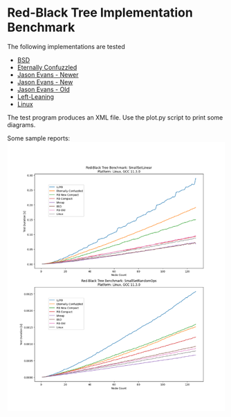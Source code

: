 # Red-Black Tree Implementation Benchmark

The following implementations are tested

* [BSD](https://github.com/freebsd/freebsd/blob/master/sys/sys/tree.h)
* [Eternally Confuzzled](http://eternallyconfuzzled.com/tuts/datastructures/jsw_tut_rbtree.aspx)
* [Jason Evans - Newer](http://www.canonware.com/download/rb/rb_newer/)
* [Jason Evans - New](http://www.canonware.com/download/rb/rb_new/)
* [Jason Evans - Old](http://www.canonware.com/download/rb/rb_old/)
* [Left-Leaning](http://www.25thandclement.com/~william/projects/llrb.h.html)
* [Linux](https://github.com/torvalds/linux/blob/master/include/linux/rbtree.h)

The test program produces an XML file.  Use the plot.py script to print some
diagrams.

Some sample reports:
![eMag 8180](reports/test-linux-emag.png)
